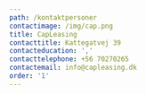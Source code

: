 ```yaml
---
path: /kontaktpersoner
contactimage: /img/cap.png
title: CapLeasing
contacttitle: Kattegatvej 39
contacteducation: ','
contacttelephone: +56 70270265
contactemail: info@capleasing.dk
order: '1'
---
```



